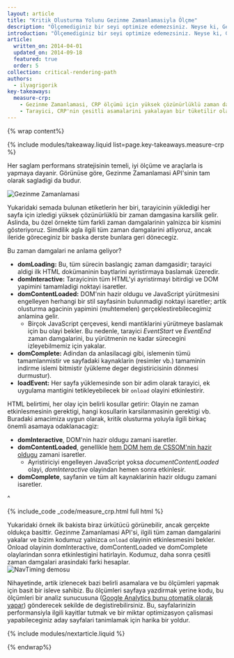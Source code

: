 ```yaml
---
layout: article
title: "Kritik Olusturma Yolunu Gezinme Zamanlamasiyla Ölçme"
description: "Ölçemediginiz bir seyi optimize edemezsiniz. Neyse ki, Gezinme Zamanlamasi API'si bize kritik olusturma yolunun her bir adimini ölçmemiz için gereken tüm araçlari veriyor!"
introduction: "Ölçemediginiz bir seyi optimize edemezsiniz. Neyse ki, Gezinme Zamanlamasi API'si bize kritik olusturma yolunun her bir adimini ölçmemiz için gereken tüm araçlari veriyor!"
article:
  written_on: 2014-04-01
  updated_on: 2014-09-18
  featured: true
  order: 5
collection: critical-rendering-path
authors:
  - ilyagrigorik
key-takeaways:
  measure-crp:
    - Gezinme Zamanlamasi, CRP ölçümü için yüksek çözünürlüklü zaman damgalari saglar.
    - Tarayici, CRP'nin çesitli asamalarini yakalayan bir tüketilir olaylar serisi yayinlar.
---
```

{% wrap content%}

<style>
  img, video, object {
    max-width: 100%;
  }

  img.center {
    display: block;
    margin-left: auto;
    margin-right: auto;
  }
</style>

{% include modules/takeaway.liquid list=page.key-takeaways.measure-crp %}

Her saglam performans stratejisinin temeli, iyi ölçüme ve araçlarla is yapmaya dayanir. Görünüse göre, Gezinme Zamanlamasi API'sinin tam olarak sagladigi da budur.

<img src="images/dom-navtiming.png" class="center" alt="Gezinme Zamanlamasi">

Yukaridaki semada bulunan etiketlerin her biri, tarayicinin yükledigi her sayfa için izledigi yüksek çözünürlüklü bir zaman damgasina karsilik gelir. Aslinda, bu özel örnekte tüm farkli zaman damgalarinin yalnizca bir kismini gösteriyoruz. Simdilik agla ilgili tüm zaman damgalarini atliyoruz, ancak ileride göreceginiz bir baska derste bunlara geri dönecegiz.

Bu zaman damgalari ne anlama geliyor?

* **domLoading:** Bu, tüm sürecin baslangiç zaman damgasidir; tarayici aldigi ilk HTML dokümaninin baytlarini ayristirmaya baslamak
  üzeredir.
* **domInteractive:** Tarayicinin tüm HTML'yi ayristirmayi bitirdigi ve DOM yapimini tamamladigi noktayi isaretler.
* **domContentLoaded:** DOM'nin hazir oldugu ve JavaScript yürütmesini engelleyen herhangi bir stil sayfasinin bulunmadigi noktayi isaretler; artik olusturma agacinin yapimini (muhtemelen) gerçeklestirebilecegimiz anlamina gelir.
    * Birçok JavaScript çerçevesi, kendi mantiklarini yürütmeye baslamak için bu olayi bekler. Bu nedenle, tarayici _EventStart_ ve _EventEnd_ zaman damgalarini, bu yürütmenin ne kadar sürecegini izleyebilmemiz için yakalar.
* **domComplete:** Adindan da anlasilacagi gibi, islemenin tümü tamamlanmistir ve sayfadaki kaynaklarin (resimler vb.) tamaminin indirme islemi bitmistir (yükleme deger degistiricisinin dönmesi durmustur).
* **loadEvent:** Her sayfa yüklemesinde son bir adim olarak tarayici, ek uygulama mantigini tetikleyebilecek bir `onload` olayini etkinlestirir.

HTML belirtimi, her olay için belirli kosullar getirir: Olayin ne zaman etkinlesmesinin gerektigi, hangi kosullarin karsilanmasinin gerektigi vb. Buradaki amacimiza uygun olarak, kritik olusturma yoluyla ilgili birkaç önemli asamaya odaklanacagiz:

* **domInteractive**, DOM'nin hazir oldugu zamani isaretler.
* **domContentLoaded**, genellikle [hem DOM hem de CSSOM'nin hazir oldugu](http://calendar.perfplanet.com/2012/deciphering-the-critical-rendering-path/) zamani isaretler.
    * Ayristiriciyi engelleyen JavaScript yoksa _documentContentLoaded_ olayi, _domInteractive_ olayindan hemen sonra etkinlesir.
* **domComplete**, sayfanin ve tüm alt kaynaklarinin hazir oldugu zamani isaretler.

^

{% include_code _code/measure_crp.html full html %}

Yukaridaki örnek ilk bakista biraz ürkütücü görünebilir, ancak gerçekte oldukça basittir. Gezinme Zamanlamasi API'si, ilgili tüm zaman damgalarini yakalar ve bizim kodumuz yalnizca `onload` olayinin etkinlesmesini bekler. Onload olayinin domInteractive, domContentLoaded ve domComplete olaylarindan sonra etkinlestigini hatirlayin. Kodumuz, daha sonra çesitli zaman damgalari arasindaki farki hesaplar.
<img src="images/device-navtiming-small.png" class="center" alt="NavTiming demosu">

Nihayetinde, artik izlenecek bazi belirli asamalara ve bu ölçümleri yapmak için basit bir isleve sahibiz. Bu ölçümleri sayfaya yazdirmak yerine kodu, bu ölçümleri bir analiz sunucusuna ([Google Analytics bunu otomatik olarak yapar](https://support.google.com/analytics/answer/1205784?hl=tr)) gönderecek sekilde de degistirebilirsiniz. Bu, sayfalarinizin performansiyla ilgili kayitlar tutmak ve bir miktar optimizasyon çalismasi yapabileceginiz aday sayfalari tanimlamak için harika bir yoldur.

{% include modules/nextarticle.liquid %}

{% endwrap%}

